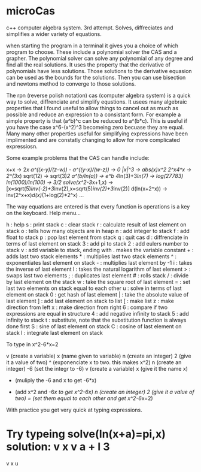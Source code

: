 # microCas
c++ computer algebra system. 3rd attempt. Solves, diffreciates and simplifies a wider variety of equations.

when starting the program in a terminal it gives you a choice of which program to choose. These include a polynomial solver the CAS and a grapher. 
The polynomial solver can solve any polynomial of any degree and find all the real solutions. It uses the property that the derivative of polynomials
have less solutions. Those solutions to the derivative equasion can be used as the bounds for the solutions. Then you can use bisection and newtons method to 
converge to those solutions. 

The rpn (reverse polish notation) cas (computer algebra system) is a quick way to solve, diffrenciate and simplify equstions. It usees many algebraic properties 
that I found useful to allow things to cancel out as much as possible and reduce an expression to a consistant form. For example a simple property is that (a^b)^c 
can be reduced to a^(b*c). This is useful if you have the case x^6-(x^2)^3 becomeing zero becuase they are equal. Many many other properties useful for simplifying
expressions have been implimented and are constatly changing to allow for more complicated expressiosn.

Some example problems that the CAS can handle include:

x+x -> 2*x
a^((x-y)/(z-w)) - a^((y-x)/(w-z)) -> 0
|x|^3 -> abs(x)*x^2
2^x*4^x -> 2^(3*x)
sqrt(12) -> sqrt(3)*2
a^(b/ln(a)) -> e^b
4*ln(3)+3*ln(7) -> log(27783)
ln(1000)/ln(100) -> 3/2
solve(x^2-3*x+1,x) -> [x=sqrt(5)*inv(-2)+3*inv(2),x=sqrt(5)*inv(2)+3*inv(2)]
d(ln(x+2^x)) -> inv(2^x+x)*d(x)*(1+log(2)*2^x)
...

The way equations are entered is that every function is operations is a key on the keyboard.
Help menu...

h : help
	s : print stack
	c : clear stack
	r : calculate result of last element on stack
	o : tells how many objects are in heap
	n : add integer to stack
	f : add float to stack
	p : pop last element from stack
	q : quit cas
	d : diffrenciate in terms of last element on stack
	3 : add pi to stack
	2 : add eulers number to stack
	v : add variable to stack, ending with . makes the variable constant
	+ : adds last two stack elements
	* : multiplies last two stack elements
	^ : exponentiates last element on stack
	- : multiplies last element by -1
	i : takes the inverse of last element
	l : takes the natural logarithm of last element
	> : swaps last two elements
	; : duplicates last element
	# : rolls stack
	/ : divide by last element on the stack
	w : take the square root of last element
	= : set last two elements on stack equal to each other
	u : solve in terms of last element on stack
	0 : get hash of last element
	| : take the absolute value of last element
	] : add last element on stack to list
	[ : make list
	z : make direction from left
	x : make direction from right
	6 : compare if two expressions are equal in structure
	4 : add negative infinity to stack
	5 : add infinity to stack
	t : substitute, note that the substitution function is always done first
	S : sine of last element on stack
	C : cosine of last element on stack
	I : integrate last element on stack
  
  
 To type in x^2-6*x=2
 
 v  (create a variable)
 x  (name given to variable)
 n  (create an integer)
 2  (give it a value of two)
 ^  (exponenciate x to two. this makes x^2)
 n  (create an integer)
 -6 (set the integr to -6)
 v  (create a variable)
 x  (give it the name x)
 *  (muliply the -6 and x to get -6*x)
 +  (add x^2 and -6*x to get x^2-6x)
 n  (create an integer)
 2  (give it a value of two)
 =  (set them equal to each other and get x^2-6*x=2)
 
 With practice you get very quick at typing expressions.
 
 Try typeing solve(ln(x+a)=pi,x)
 solution:
 v
 x
 v
 a
 +
 l
 3
 =
 v
 x
 u
 
 
